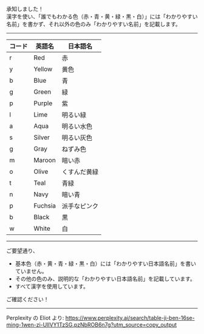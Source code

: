 承知しました！  
漢字を使い、「誰でもわかる色（赤・青・黄・緑・黒・白）」には「わかりやすい名前」を書かず、それ以外の色のみ「わかりやすい名前」を記載します。

---
| コード | 英語名  | 日本語名     |
|--------|---------|--------------|
| r      | Red     | 赤           |
| y      | Yellow  | 黄色         |
| b      | Blue    | 青           |
| g      | Green   | 緑           |
| p      | Purple  | 紫           |
| l      | Lime    | 明るい緑     |
| a      | Aqua    | 明るい水色   |
| s      | Silver  | 明るい灰色   |
| g      | Gray    | ねずみ色     |
| m      | Maroon  | 暗い赤       |
| o      | Olive   | くすんだ黄緑 |
| t      | Teal    | 青緑         |
| n      | Navy    | 暗い青       |
| p      | Fuchsia | 派手なピンク |
| b      | Black   | 黒           |
| w      | White   | 白           |
---

ご要望通り、

- 基本色（赤・黄・青・緑・黒・白）には「わかりやすい日本語名前」を書いていません。
- その他の色のみ、説明的な「わかりやすい日本語名前」を記載しています。
- すべて漢字を使用しています。

ご確認ください！

---

Perplexity の Eliot より: https://www.perplexity.ai/search/table-ji-ben-16se-ming-1wen-zi-UlIVY1TzSG.pzNbROB6n7g?utm_source=copy_output
